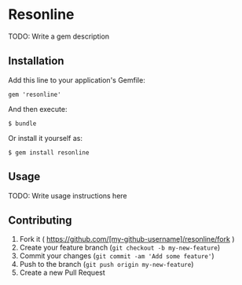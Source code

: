 # Resonline

TODO: Write a gem description

## Installation

Add this line to your application's Gemfile:

    gem 'resonline'

And then execute:

    $ bundle

Or install it yourself as:

    $ gem install resonline

## Usage

TODO: Write usage instructions here

## Contributing

1. Fork it ( https://github.com/[my-github-username]/resonline/fork )
2. Create your feature branch (`git checkout -b my-new-feature`)
3. Commit your changes (`git commit -am 'Add some feature'`)
4. Push to the branch (`git push origin my-new-feature`)
5. Create a new Pull Request
